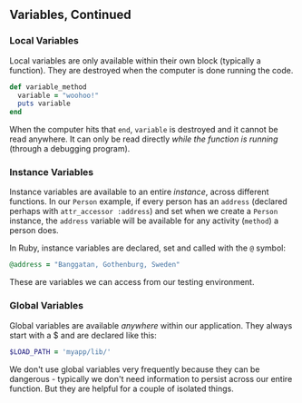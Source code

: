 ## Variables, Continued

### Local Variables

Local variables are only available within their own block (typically a function). They are destroyed when the computer is done running the code.
```ruby
def variable_method
  variable = "woohoo!"
  puts variable
end
```
When the computer hits that `end`, `variable` is destroyed and it cannot be read anywhere. It can only be read directly *while the function is running* (through a debugging program).

### Instance Variables
Instance variables are available to an entire *instance*, across different functions. In our `Person` example, if every person has an `address` (declared perhaps with `attr_accessor :address`) and set when we create a `Person` instance, the `address` variable will be available for any activity (`method`) a person does.

In Ruby, instance variables are declared, set and called with the `@` symbol:
```ruby
@address = "Banggatan, Gothenburg, Sweden"
```
These are variables we can access from our testing environment.

### Global Variables
Global variables are available *anywhere* within our application. They always start with a $ and are declared like this:
```ruby
$LOAD_PATH = 'myapp/lib/'
```
We don't use global variables very frequently because they can be dangerous - typically we don't need information to persist across our entire function. But they are helpful for a couple of isolated things.
